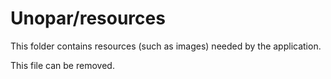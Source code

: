 # Unopar/resources

This folder contains resources (such as images) needed by the application. 

This file can be removed.
